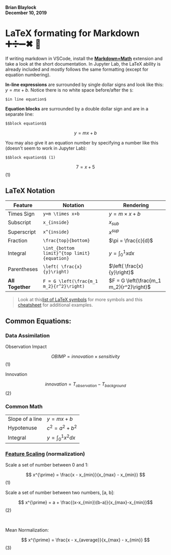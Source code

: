 **Brian Blaylock**  
**December 10, 2019**

# LaTeX formating for Markdown ➕➗➖✖ 🔢

If writing markdown in VSCode, install the **[Markdown+Math](https://marketplace.visualstudio.com/items?itemName=goessner.mdmath)** extension and take a look at the short documentation. In Jupyter Lab, the LaTeX ability is already included and mostly follows the same formatting (except for equation numbering).

**In-line expressions** are surrounded by single dollar signs and look like this: $y = mx+b$. Notice there is no white space before/after the `$`:

    $in line equation$

**Equation blocks** are surrounded by a double dollar sign and are in a separate line:
    
    $$block equation$$   

$$y = mx+b$$

You may also give it an equation number by specifying a number like this (doesn't seem to work in Jupyter Lab):

    $$block equation$$ (1)

$$ 7 = x+5$$ (1)


## LaTeX Notation

|Feature|Notation|Rendering|
|-------|--------|---------|
|Times Sign| `y=m \times x+b`| $y=m \times x+b$
|Subscript| `x_{inside}`| $x_{sub}$
|Superscript| `x^{inside}`| $x^{sup}$
|Fraction| `\frac{top}{bottom}`| $\pi = \frac{c}{d}$
|Integral| `\int_{bottom limit}^{top limit}{equation}`| $y=\int_{0}^{1}{x}dx$
|Parentheses| `\left( \frac{x}{y}\right)`| $\left( \frac{x}{y}\right)$
|**All Together**| `F = G \left(\frac{m_1 m_2}{r^2}\right)` | $F = G \left(\frac{m_1 m_2}{r^2}\right)$

> Look at this[list of LaTeX symbols](https://oeis.org/wiki/List_of_LaTeX_mathematical_symbols) for more symbols and this [cheatsheet](https://www.authorea.com/users/77723/articles/110898-how-to-write-mathematical-equations-expressions-and-symbols-with-latex-a-cheatsheet) for additional examples.


## Common Equations:

### Data Assimilation

Observation Impact

$$OBIMP = innovation \times sensitivity$$ (1)

Innovation

$$innovation = T_{observation} - T_{background}$$ (2)


### Common Math

|||
|--|--|
|Slope of a line| $y = mx + b$
|Hypotenuse| $c^2 = a^2 + b^2$
|Integral|$y = \int_{0}^{1}{x}^{2}dx$



### [Feature Scaling](https://en.wikipedia.org/wiki/Feature_scaling) (normalization)
Scale a set of number between 0 and 1:

$$ x^{\prime} = \frac{x - x_{min}}{x_{max} - x_{min}} $$ (1)
<br>

Scale a set of number between two numbers, [a, b]:

$$ x^{\prime} = a + \frac{(x-x_{min})(b-a)}{x_{max}-x_{min}}$$ (2)

<br>

Mean Normalization:

$$ x^{\prime} = \frac{x - x_{average}}{x_{max} - x_{min}} $$ (3)

<br>